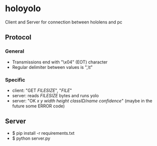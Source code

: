 # holoyolo

Client and Server for connection between hololens and pc

## Protocol

### General

- Transmissions end with "\x04" (EOT) character
- Regular delimiter between values is ",\t"

### Specific

- client: "GET _FILESIZE_", "_FILE_"
- server: reads _FILESIZE_ bytes and runs yolo
- server: "OK _x_ _y_ _width_ _height_ _classID/name_ _confidence_" (maybe in the future some ERROR code)

## Server

- $ pip install -r requirements.txt
- $ python server.py

